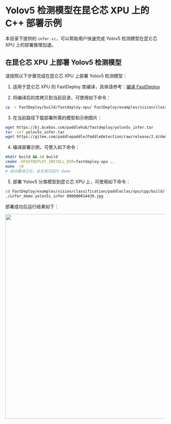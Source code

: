 # Yolov5 检测模型在昆仑芯 XPU 上的 C++ 部署示例

本目录下提供的 `infer.cc`，可以帮助用户快速完成 Yolov5 检测模型在昆仑芯 XPU 上的部署推理加速。

## 在昆仑芯 XPU 上部署 Yolov5 检测模型
请按照以下步骤完成在昆仑芯 XPU 上部署 Yolov5 检测模型：
1. 适用于昆仑芯 XPU 的 FastDeploy 库编译，具体请参考：[编译 FastDeploy](../../../../../../docs/cn/build_and_install/xpu.md)

2. 将编译后的库拷贝到当前目录，可使用如下命令：
```bash
cp -r FastDeploy/build/fastdeploy-xpu/ FastDeploy/examples/vision/classification/paddleclas/xpu/cpp/
```

3. 在当前路径下载部署所需的模型和示例图片：
```bash
wget https://bj.bcebos.com/paddlehub/fastdeploy/yolov5s_infer.tar
tar -xvf yolov5s_infer.tar
wget https://gitee.com/paddlepaddle/PaddleDetection/raw/release/2.4/demo/000000014439.jpg
```

4. 编译部署示例，可使入如下命令：
```bash
mkdir build && cd build
cmake -DFASTDEPLOY_INSTALL_DIR=fastdeploy-xpu ..
make -j8
# 成功编译之后，会生成可运行 demo
```

5. 部署 Yolov5 分类模型到昆仑芯 XPU 上，可使用如下命令：
```bash
cd FastDeploy/examples/vision/classification/paddleclas/xpu/cpp/build/
./infer_demo yolov5s_infer 000000014439.jpg
```

部署成功后运行结果如下：

<img width="640" src="https://user-images.githubusercontent.com/30516196/204545718-d259cf9c-00e5-49e3-b7bb-3a3be3db9fe3.png">

